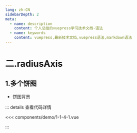 ```yaml
---
lang: zh-CN
sidebarDepth: 2
meta:
  - name: description
    content: 个人总结的vuepress学习技术文档-语法
  - name: keywords
    content: vuepress,最新技术文档,vuepress语法,markdown语法
---
```


# 二.radiusAxis

## 1.多个饼图

- 饼图背景

  <Container url="/resume/?type=echarts&name=1-1-4-1.vue" />

::: details 查看代码详情

<<< components/demo/1-1-4-1.vue

:::
